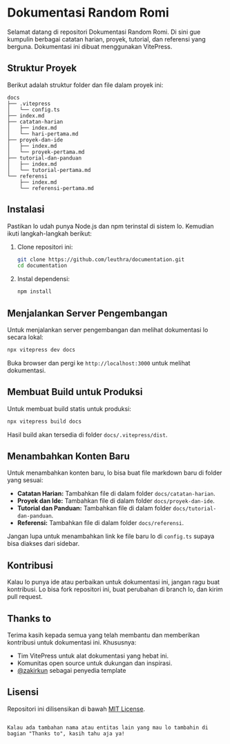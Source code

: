 # Dokumentasi Random Romi

Selamat datang di repositori Dokumentasi Random Romi. Di sini gue kumpulin berbagai catatan harian, proyek, tutorial, dan referensi yang berguna. Dokumentasi ini dibuat menggunakan VitePress.

## Struktur Proyek

Berikut adalah struktur folder dan file dalam proyek ini:

```
docs
├── .vitepress
│   └── config.ts
├── index.md
├── catatan-harian
│   ├── index.md
│   └── hari-pertama.md
├── proyek-dan-ide
│   ├── index.md
│   └── proyek-pertama.md
├── tutorial-dan-panduan
│   ├── index.md
│   └── tutorial-pertama.md
└── referensi
    ├── index.md
    └── referensi-pertama.md
```

## Instalasi

Pastikan lo udah punya Node.js dan npm terinstal di sistem lo. Kemudian ikuti langkah-langkah berikut:

1. Clone repositori ini:
    ```sh
    git clone https://github.com/leuthra/documentation.git
    cd documentation
    ```

2. Instal dependensi:
    ```sh
    npm install
    ```

## Menjalankan Server Pengembangan

Untuk menjalankan server pengembangan dan melihat dokumentasi lo secara lokal:

```sh
npx vitepress dev docs
```

Buka browser dan pergi ke `http://localhost:3000` untuk melihat dokumentasi.

## Membuat Build untuk Produksi

Untuk membuat build statis untuk produksi:

```sh
npx vitepress build docs
```

Hasil build akan tersedia di folder `docs/.vitepress/dist`.

## Menambahkan Konten Baru

Untuk menambahkan konten baru, lo bisa buat file markdown baru di folder yang sesuai:

- **Catatan Harian:** Tambahkan file di dalam folder `docs/catatan-harian`.
- **Proyek dan Ide:** Tambahkan file di dalam folder `docs/proyek-dan-ide`.
- **Tutorial dan Panduan:** Tambahkan file di dalam folder `docs/tutorial-dan-panduan`.
- **Referensi:** Tambahkan file di dalam folder `docs/referensi`.

Jangan lupa untuk menambahkan link ke file baru lo di `config.ts` supaya bisa diakses dari sidebar.

## Kontribusi

Kalau lo punya ide atau perbaikan untuk dokumentasi ini, jangan ragu buat kontribusi. Lo bisa fork repositori ini, buat perubahan di branch lo, dan kirim pull request.

## Thanks to

Terima kasih kepada semua yang telah membantu dan memberikan kontribusi untuk dokumentasi ini. Khususnya:

- Tim VitePress untuk alat dokumentasi yang hebat ini.
- Komunitas open source untuk dukungan dan inspirasi.
- [@zakirkun](https://github.com/zakirkun/) sebagai penyedia template

## Lisensi

Repositori ini dilisensikan di bawah [MIT License](LICENSE).
```

Kalau ada tambahan nama atau entitas lain yang mau lo tambahin di bagian "Thanks to", kasih tahu aja ya!
